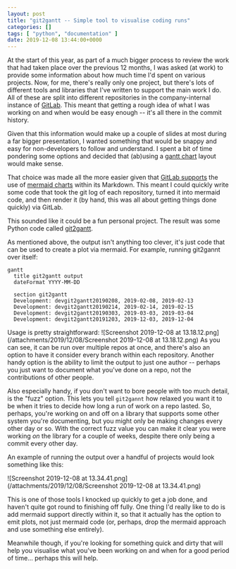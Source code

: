```yaml
---
layout: post
title: "git2gantt -- Simple tool to visualise coding runs"
categories: []
tags: [ "python", "documentation" ]
date: 2019-12-08 13:44:00+0000
---
```


At the start of this year, as part of a much bigger process to review the
work that had taken place over the previous 12 months, I was asked (at work)
to provide some information about how much time I'd spent on various
projects. Now, for me, there's really only one project, but there's lots of
different tools and libraries that I've written to support the main work I
do. All of these are split into different repositories in the
company-internal instance of [GitLab](https://about.gitlab.com/). This meant
that getting a rough idea of what I was working on and when would be easy
enough -- it's all there in the commit history.

Given that this information would make up a couple of slides at most during
a far bigger presentation, I wanted something that would be snappy and easy
for non-developers to follow and understand. I spent a bit of time pondering
some options and decided that (ab)using a [gantt
chart](https://en.wikipedia.org/wiki/Gantt_chart) layout would make sense.

That choice was made all the more easier given that [GitLab
supports](https://docs.gitlab.com/ee/user/markdown.html#mermaid) the use of
[mermaid charts](https://mermaid-js.github.io/mermaid/#/) within its
Markdown. This meant I could quickly write some code that took the git log
of each repository, turned it into mermaid code, and then render it (by
hand, this was all about getting things done quickly) via GitLab.

This sounded like it could be a fun personal project. The result was some
Python code called [git2gantt](https://github.com/davep/git2gantt).

As mentioned above, the output isn't anything too clever, it's just code
that can be used to create a plot via mermaid. For example, running
git2gannt over itself:

```
gantt
  title git2gantt output
  dateFormat YYYY-MM-DD

  section git2gantt
  Development: devgit2gantt20190208, 2019-02-08, 2019-02-13
  Development: devgit2gantt20190214, 2019-02-14, 2019-02-15
  Development: devgit2gantt20190303, 2019-03-03, 2019-03-04
  Development: devgit2gantt20191203, 2019-12-03, 2019-12-04
```

Usage is pretty straightforward: ![Screenshot 2019-12-08 at
13.18.12.png](/attachments/2019/12/08/Screenshot 2019-12-08 at 13.18.12.png)
As you can see, it can be run over multiple repos at once, and there's also
an option to have it consider every branch within each repository. Another
handy option is the ability to limit the output to just one author --
perhaps you just want to document what you've done on a repo, not the
contributions of other people.

Also especially handy, if you don't want to bore people with too much
detail, is the "fuzz" option. This lets you tell `git2gannt` how relaxed you
want it to be when it tries to decide how long a run of work on a repo
lasted. So, perhaps, you're working on and off on a library that supports
some other system you're documenting, but you might only be making changes
every other day or so. With the correct fuzz value you can make it clear you
were working *on* the library for a couple of weeks, despite there only
being a commit every other day.

An example of running the output over a handful of projects would look
something like this:

![Screenshot 2019-12-08 at 13.34.41.png](/attachments/2019/12/08/Screenshot 2019-12-08 at 13.34.41.png)

This is one of those tools I knocked up quickly to get a job done, and
haven't quite got round to finishing off fully. One thing I'd really like to
do is add mermaid support directly within it, so that it actually has the
option to emit plots, not just mermaid code (or, perhaps, drop the mermaid
approach and use something else entirely).

Meanwhile though, if you're looking for something quick and dirty that will
help you visualise what you've been working on and when for a good period of
time... perhaps this will help.

[//]: # (2019-12-08-git2gantt.md ends here)
